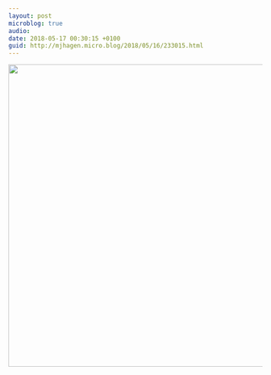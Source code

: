```yaml
---
layout: post
microblog: true
audio: 
date: 2018-05-17 00:30:15 +0100
guid: http://mjhagen.micro.blog/2018/05/16/233015.html
---
```



<img src="http://mjhagen.micro.blog/uploads/2018/7a251cf4d7.jpg" width="600" height="600" />
